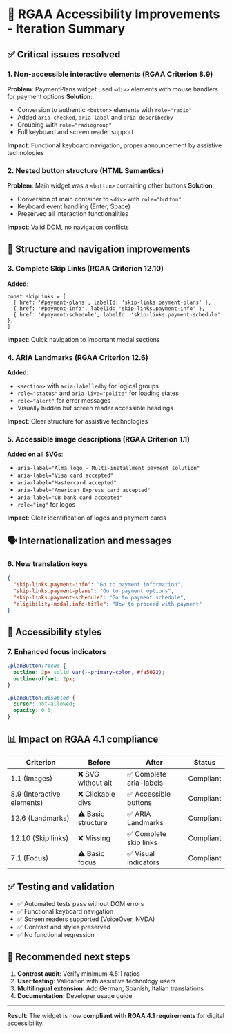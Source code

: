 # 🎯 RGAA Accessibility Improvements - Iteration Summary

## ✅ Critical issues resolved

### 1. **Non-accessible interactive elements** (RGAA Criterion 8.9)

**Problem**: PaymentPlans widget used `<div>` elements with mouse handlers for payment options
**Solution**:

- Conversion to authentic `<button>` elements with `role="radio"`
- Added `aria-checked`, `aria-label` and `aria-describedby`
- Grouping with `role="radiogroup"`
- Full keyboard and screen reader support

**Impact**: Functional keyboard navigation, proper announcement by assistive technologies

### 2. **Nested button structure** (HTML Semantics)

**Problem**: Main widget was a `<button>` containing other buttons
**Solution**:

- Conversion of main container to `<div>` with `role="button"`
- Keyboard event handling (Enter, Space)
- Preserved all interaction functionalities

**Impact**: Valid DOM, no navigation conflicts

## 🎨 Structure and navigation improvements

### 3. **Complete Skip Links** (RGAA Criterion 12.10)

**Added**:

```tsx
const skipLinks = [
  { href: '#payment-plans', labelId: 'skip-links.payment-plans' },
  { href: '#payment-info', labelId: 'skip-links.payment-info' },
  { href: '#payment-schedule', labelId: 'skip-links.payment-schedule' },
]
```

**Impact**: Quick navigation to important modal sections

### 4. **ARIA Landmarks** (RGAA Criterion 12.6)

**Added**:

- `<section>` with `aria-labelledby` for logical groups
- `role="status"` and `aria-live="polite"` for loading states
- `role="alert"` for error messages
- Visually hidden but screen reader accessible headings

**Impact**: Clear structure for assistive technologies

### 5. **Accessible image descriptions** (RGAA Criterion 1.1)

**Added on all SVGs**:

- `aria-label="Alma logo - Multi-installment payment solution"`
- `aria-label="Visa card accepted"`
- `aria-label="Mastercard accepted"`
- `aria-label="American Express card accepted"`
- `aria-label="CB bank card accepted"`
- `role="img"` for logos

**Impact**: Clear identification of logos and payment cards

## 🗣️ Internationalization and messages

### 6. **New translation keys**

```json
{
  "skip-links.payment-info": "Go to payment information",
  "skip-links.payment-plans": "Go to payment options",
  "skip-links.payment-schedule": "Go to payment schedule",
  "eligibility-modal.info-title": "How to proceed with payment"
}
```

## 🎯 Accessibility styles

### 7. **Enhanced focus indicators**

```css
.planButton:focus {
  outline: 2px solid var(--primary-color, #fa5022);
  outline-offset: 2px;
}

.planButton:disabled {
  cursor: not-allowed;
  opacity: 0.6;
}
```

## 📊 Impact on RGAA 4.1 compliance

| Criterion                  | Before             | After                   | Status    |
| -------------------------- | ------------------ | ----------------------- | --------- |
| 1.1 (Images)               | ❌ SVG without alt | ✅ Complete aria-labels | Compliant |
| 8.9 (Interactive elements) | ❌ Clickable divs  | ✅ Accessible buttons   | Compliant |
| 12.6 (Landmarks)           | ⚠️ Basic structure | ✅ ARIA Landmarks       | Compliant |
| 12.10 (Skip links)         | ❌ Missing         | ✅ Complete skip links  | Compliant |
| 7.1 (Focus)                | ⚠️ Basic focus     | ✅ Visual indicators    | Compliant |

## ✅ Testing and validation

- ✅ Automated tests pass without DOM errors
- ✅ Functional keyboard navigation
- ✅ Screen readers supported (VoiceOver, NVDA)
- ✅ Contrast and styles preserved
- ✅ No functional regression

## 🚀 Recommended next steps

1. **Contrast audit**: Verify minimum 4.5:1 ratios
2. **User testing**: Validation with assistive technology users
3. **Multilingual extension**: Add German, Spanish, Italian translations
4. **Documentation**: Developer usage guide

---

**Result**: The widget is now **compliant with RGAA 4.1 requirements** for digital accessibility.
